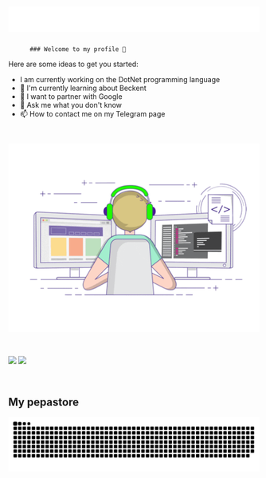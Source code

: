
<h1 align="center">
  <img src="https://github.com/SafarovInomjon/SafarovInomjon/blob/main/name.svg" />
</h1>

          ### Welcome to my profile 👋
Here are some ideas to get you started:
<br>
* I am currently working on the DotNet programming language
* 🌱 I'm currently learning about Beckent
* 👯 I want to partner with Google
* 💬 Ask me what you don't know
* 📫 How to contact me on my Telegram page
<br>
   
   <p align="right">
     <img src="https://raw.githubusercontent.com/mikonoid/mikonoid/main/images/gifs/coder3.gif">
     </p>
<br>
<p align="left">
    <img src="https://github-readme-stats.vercel.app/api?username=SafarovInomjon&show_icons=true&theme=radical">
  <img src="https://github-readme-stats.vercel.app/api/top-langs/?username=SafarovInomjon&layout=compact">
</p>

<br>

## My pepastore
![Statua](https://raw.githubusercontent.com/salesp07/salesp07/output/github-contribution-grid-snake.svg)


